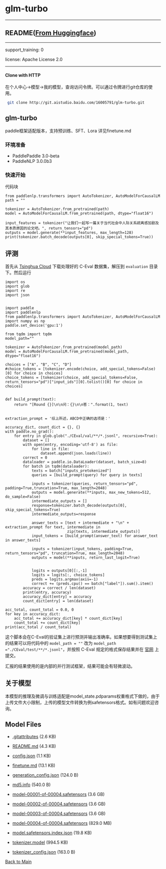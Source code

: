 
# glm-turbo
---


## README([From Huggingface](https://huggingface.co/THUDM/glm-turbo))

---
support_training: 0
 
license: Apache License 2.0

---



#### Clone with HTTP
在个人中心->模型->我的模型，查询访问令牌。可以通过令牌进行git仓库的使用。
```bash
 git clone http://git.aistudio.baidu.com/16005791/glm-turbo.git
```


## glm-turbo
paddle框架适配版本，支持预训练、SFT、Lora
详见finetune.md

### 环境准备
- PaddlePaddle 3.0-beta
- PaddleNLP 3.0.0b3

### 快速开始
代码块
```
from paddlenlp.transformers import AutoTokenizer, AutoModelForCausalLM
path = ""

tokenizer = AutoTokenizer.from_pretrained(path)
model = AutoModelForCausalLM.from_pretrained(path, dtype="float16")

input_features = tokenizer("让我们一起写一篇关于当代社会中人际关系疏离感加剧及其本质原因的论文吧。", return_tensors="pd")
outputs = model.generate(**input_features, max_length=128)
print(tokenizer.batch_decode(outputs[0], skip_special_tokens=True))
```

## 评测
首先从 [Tsinghua Cloud](https://cloud.tsinghua.edu.cn/f/e84444333b6d434ea7b0) 下载处理好的 C-Eval 数据集，解压到 `evaluation` 目录下。然后运行

```shell
import os
import glob
import re
import json


import paddle
import paddlenlp
from paddlenlp.transformers import AutoTokenizer, AutoModelForCausalLM
import numpy as np
paddle.set_device('gpu:1')

from tqdm import tqdm
model_path=""

tokenizer = AutoTokenizer.from_pretrained(model_path)
model = AutoModelForCausalLM.from_pretrained(model_path, dtype="float16")

choices = ["A", "B", "C", "D"]
#choice_tokens = [tokenizer.encode(choice, add_special_tokens=False)[0] for choice in choices]
choice_tokens = [tokenizer(choice, add_special_tokens=False, return_tensors="pd")["input_ids"][0].tolist()[0] for choice in choices]


def build_prompt(text):
    return "[Round {}]\n\n问：{}\n\n答：".format(1, text)


extraction_prompt = '综上所述，ABCD中正确的选项是：'

accuracy_dict, count_dict = {}, {}
with paddle.no_grad():
    for entry in glob.glob("./CEval/val/**/*.jsonl", recursive=True):
        dataset = []
        with open(entry, encoding='utf-8') as file:
            for line in file:
                dataset.append(json.loads(line))
        correct = 0
        dataloader = paddle.io.DataLoader(dataset, batch_size=8)
        for batch in tqdm(dataloader):
            texts = batch["inputs_pretokenized"]
            queries = [build_prompt(query) for query in texts]
            
            inputs = tokenizer(queries, return_tensors="pd", padding=True,truncation=True, max_length=2048)
            outputs = model.generate(**inputs, max_new_tokens=512, do_sample=False)
            intermediate_outputs = []
            response=tokenizer.batch_decode(outputs[0], skip_special_tokens=True)
            intermediate_outputs=response

            answer_texts = [text + intermediate + "\n" + extraction_prompt for text, intermediate in
                            zip(texts, intermediate_outputs)]
            input_tokens = [build_prompt(answer_text) for answer_text in answer_texts]

            inputs = tokenizer(input_tokens, padding=True, return_tensors="pd", truncation=True, max_length=2048)
            outputs = model(**inputs, return_last_logit=True)


            logits = outputs[0][:,-1]
            logits = logits[:, choice_tokens]
            preds = logits.argmax(axis=-1)
            correct += (preds.cpu() == batch["label"]).sum().item()
        accuracy = correct / len(dataset)
        print(entry, accuracy)
        accuracy_dict[entry] = accuracy
        count_dict[entry] = len(dataset)

acc_total, count_total = 0.0, 0
for key in accuracy_dict:
    acc_total += accuracy_dict[key] * count_dict[key]
    count_total += count_dict[key]
print(acc_total / count_total)
```

这个脚本会在C-Eval的验证集上进行预测并输出准确率。如果想要得到测试集上的结果可以将代码中的 `model_path = ""` 改为 `model_path ="./CEval/test/**/*.jsonl"`，并按照 C-Eval 规定的格式保存结果并在 [官网](https://cevalbenchmark.com/) 上提交。

汇报的结果使用的是内部的并行测试框架，结果可能会有轻微波动。



## 关于模型
本模型的推理及微调与训练适配是model_state.pdparams权重格式下做的，由于上传文件大小限制，上传的模型文件转换为例safetensors格式。如有问题欢迎咨询。



## Model Files

- [.gitattributes](https://paddlenlp.bj.bcebos.com/models/community/THUDM/glm-turbo/.gitattributes) (2.6 KB)

- [README.md](https://paddlenlp.bj.bcebos.com/models/community/THUDM/glm-turbo/README.md) (4.3 KB)

- [config.json](https://paddlenlp.bj.bcebos.com/models/community/THUDM/glm-turbo/config.json) (1.1 KB)

- [finetune.md](https://paddlenlp.bj.bcebos.com/models/community/THUDM/glm-turbo/finetune.md) (13.1 KB)

- [generation_config.json](https://paddlenlp.bj.bcebos.com/models/community/THUDM/glm-turbo/generation_config.json) (124.0 B)

- [md5.info](https://paddlenlp.bj.bcebos.com/models/community/THUDM/glm-turbo/md5.info) (540.0 B)

- [model-00001-of-00004.safetensors](https://paddlenlp.bj.bcebos.com/models/community/THUDM/glm-turbo/model-00001-of-00004.safetensors) (3.6 GB)

- [model-00002-of-00004.safetensors](https://paddlenlp.bj.bcebos.com/models/community/THUDM/glm-turbo/model-00002-of-00004.safetensors) (3.6 GB)

- [model-00003-of-00004.safetensors](https://paddlenlp.bj.bcebos.com/models/community/THUDM/glm-turbo/model-00003-of-00004.safetensors) (3.6 GB)

- [model-00004-of-00004.safetensors](https://paddlenlp.bj.bcebos.com/models/community/THUDM/glm-turbo/model-00004-of-00004.safetensors) (829.0 MB)

- [model.safetensors.index.json](https://paddlenlp.bj.bcebos.com/models/community/THUDM/glm-turbo/model.safetensors.index.json) (19.8 KB)

- [tokenizer.model](https://paddlenlp.bj.bcebos.com/models/community/THUDM/glm-turbo/tokenizer.model) (994.5 KB)

- [tokenizer_config.json](https://paddlenlp.bj.bcebos.com/models/community/THUDM/glm-turbo/tokenizer_config.json) (163.0 B)


[Back to Main](../../)
